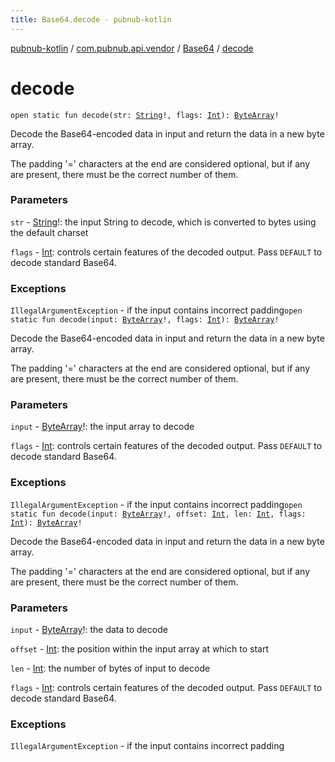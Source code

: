 ```yaml
---
title: Base64.decode - pubnub-kotlin
---
```


[pubnub-kotlin](../../index.html) / [com.pubnub.api.vendor](../index.html) / [Base64](index.html) / [decode](./decode.html)

# decode

`open static fun decode(str: `[`String`](https://kotlinlang.org/api/latest/jvm/stdlib/kotlin/-string/index.html)`!, flags: `[`Int`](https://kotlinlang.org/api/latest/jvm/stdlib/kotlin/-int/index.html)`): `[`ByteArray`](https://kotlinlang.org/api/latest/jvm/stdlib/kotlin/-byte-array/index.html)`!`

Decode the Base64-encoded data in input and return the data in a new byte array.

The padding '=' characters at the end are considered optional, but if any are present, there must be the correct number of them.

### Parameters

`str` - [String](https://kotlinlang.org/api/latest/jvm/stdlib/kotlin/-string/index.html)!: the input String to decode, which is converted to bytes using the default charset

`flags` - [Int](https://kotlinlang.org/api/latest/jvm/stdlib/kotlin/-int/index.html): controls certain features of the decoded output. Pass `DEFAULT` to decode standard Base64.

### Exceptions

`IllegalArgumentException` - if the input contains incorrect padding`open static fun decode(input: `[`ByteArray`](https://kotlinlang.org/api/latest/jvm/stdlib/kotlin/-byte-array/index.html)`!, flags: `[`Int`](https://kotlinlang.org/api/latest/jvm/stdlib/kotlin/-int/index.html)`): `[`ByteArray`](https://kotlinlang.org/api/latest/jvm/stdlib/kotlin/-byte-array/index.html)`!`

Decode the Base64-encoded data in input and return the data in a new byte array.

The padding '=' characters at the end are considered optional, but if any are present, there must be the correct number of them.

### Parameters

`input` - [ByteArray](https://kotlinlang.org/api/latest/jvm/stdlib/kotlin/-byte-array/index.html)!: the input array to decode

`flags` - [Int](https://kotlinlang.org/api/latest/jvm/stdlib/kotlin/-int/index.html): controls certain features of the decoded output. Pass `DEFAULT` to decode standard Base64.

### Exceptions

`IllegalArgumentException` - if the input contains incorrect padding`open static fun decode(input: `[`ByteArray`](https://kotlinlang.org/api/latest/jvm/stdlib/kotlin/-byte-array/index.html)`!, offset: `[`Int`](https://kotlinlang.org/api/latest/jvm/stdlib/kotlin/-int/index.html)`, len: `[`Int`](https://kotlinlang.org/api/latest/jvm/stdlib/kotlin/-int/index.html)`, flags: `[`Int`](https://kotlinlang.org/api/latest/jvm/stdlib/kotlin/-int/index.html)`): `[`ByteArray`](https://kotlinlang.org/api/latest/jvm/stdlib/kotlin/-byte-array/index.html)`!`

Decode the Base64-encoded data in input and return the data in a new byte array.

The padding '=' characters at the end are considered optional, but if any are present, there must be the correct number of them.

### Parameters

`input` - [ByteArray](https://kotlinlang.org/api/latest/jvm/stdlib/kotlin/-byte-array/index.html)!: the data to decode

`offset` - [Int](https://kotlinlang.org/api/latest/jvm/stdlib/kotlin/-int/index.html): the position within the input array at which to start

`len` - [Int](https://kotlinlang.org/api/latest/jvm/stdlib/kotlin/-int/index.html): the number of bytes of input to decode

`flags` - [Int](https://kotlinlang.org/api/latest/jvm/stdlib/kotlin/-int/index.html): controls certain features of the decoded output. Pass `DEFAULT` to decode standard Base64.

### Exceptions

`IllegalArgumentException` - if the input contains incorrect padding